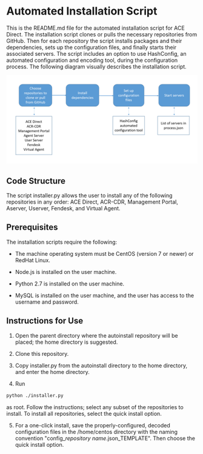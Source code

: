 # Automated Installation Script
This is the README.md file for the automated installation script for ACE Direct. The installation script 
clones or pulls the necessary repositories from GitHub. Then for each repository the script installs packages 
and their dependencies, sets up the configuration files, and finally starts their associated servers. The script 
includes an option to use HashConfig, an automated configuration and encoding tool, during the configuration 
process. The following diagram visually describes the installation script.

![Flowchart describing the installation script.](autoinstalldiagram.png)

## Code Structure
The script installer.py allows the user to install any of the following repositories in any order:
ACE Direct, ACR-CDR, Management Portal, Aserver, Userver, Fendesk, and Virtual Agent.

## Prerequisites
The installation scripts require the following:

* The machine operating system must be CentOS (version 7 or newer) or RedHat Linux.

* Node.js is installed on the user machine.

* Python 2.7 is installed on the user machine.

* MySQL is installed on the user machine, and the user has access to the username and password.


## Instructions for Use
1. Open the parent directory where the autoinstall repository will be placed; the home directory is suggested.

2. Clone this repository. 
 
3. Copy installer.py from the autoinstall directory to the home directory, and enter the home directory.

4. Run 
```sh
python ./installer.py
```
as root. Follow the instructions; select any subset of the repositories to install. To install all repositories,
select the quick install option.

5. For a one-click install, save the properly-configured, decoded configuration files in the /home/centos directory with the
naming convention "config_<i>repository name</i>.json_TEMPLATE". Then choose the quick install option.